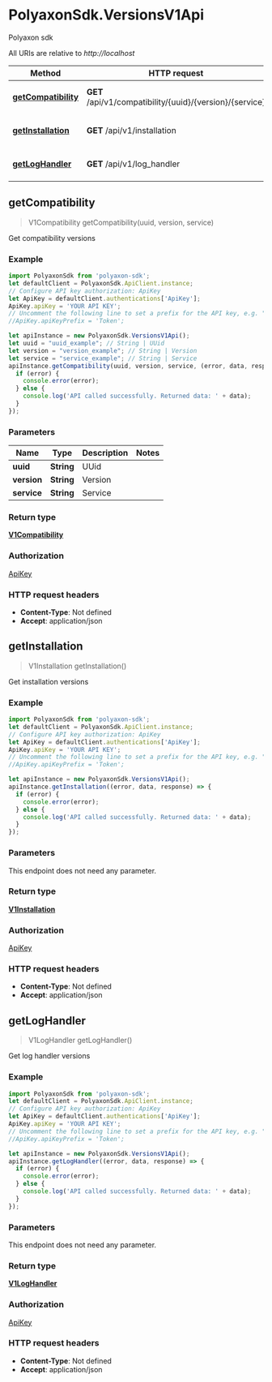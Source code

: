 # PolyaxonSdk.VersionsV1Api

Polyaxon sdk

All URIs are relative to *http://localhost*

Method | HTTP request | Description
------------- | ------------- | -------------
[**getCompatibility**](VersionsV1Api.md#getCompatibility) | **GET** /api/v1/compatibility/{uuid}/{version}/{service} | Get compatibility versions
[**getInstallation**](VersionsV1Api.md#getInstallation) | **GET** /api/v1/installation | Get installation versions
[**getLogHandler**](VersionsV1Api.md#getLogHandler) | **GET** /api/v1/log_handler | Get log handler versions



## getCompatibility

> V1Compatibility getCompatibility(uuid, version, service)

Get compatibility versions

### Example

```javascript
import PolyaxonSdk from 'polyaxon-sdk';
let defaultClient = PolyaxonSdk.ApiClient.instance;
// Configure API key authorization: ApiKey
let ApiKey = defaultClient.authentications['ApiKey'];
ApiKey.apiKey = 'YOUR API KEY';
// Uncomment the following line to set a prefix for the API key, e.g. "Token" (defaults to null)
//ApiKey.apiKeyPrefix = 'Token';

let apiInstance = new PolyaxonSdk.VersionsV1Api();
let uuid = "uuid_example"; // String | UUid
let version = "version_example"; // String | Version
let service = "service_example"; // String | Service
apiInstance.getCompatibility(uuid, version, service, (error, data, response) => {
  if (error) {
    console.error(error);
  } else {
    console.log('API called successfully. Returned data: ' + data);
  }
});
```

### Parameters


Name | Type | Description  | Notes
------------- | ------------- | ------------- | -------------
 **uuid** | **String**| UUid | 
 **version** | **String**| Version | 
 **service** | **String**| Service | 

### Return type

[**V1Compatibility**](V1Compatibility.md)

### Authorization

[ApiKey](../README.md#ApiKey)

### HTTP request headers

- **Content-Type**: Not defined
- **Accept**: application/json


## getInstallation

> V1Installation getInstallation()

Get installation versions

### Example

```javascript
import PolyaxonSdk from 'polyaxon-sdk';
let defaultClient = PolyaxonSdk.ApiClient.instance;
// Configure API key authorization: ApiKey
let ApiKey = defaultClient.authentications['ApiKey'];
ApiKey.apiKey = 'YOUR API KEY';
// Uncomment the following line to set a prefix for the API key, e.g. "Token" (defaults to null)
//ApiKey.apiKeyPrefix = 'Token';

let apiInstance = new PolyaxonSdk.VersionsV1Api();
apiInstance.getInstallation((error, data, response) => {
  if (error) {
    console.error(error);
  } else {
    console.log('API called successfully. Returned data: ' + data);
  }
});
```

### Parameters

This endpoint does not need any parameter.

### Return type

[**V1Installation**](V1Installation.md)

### Authorization

[ApiKey](../README.md#ApiKey)

### HTTP request headers

- **Content-Type**: Not defined
- **Accept**: application/json


## getLogHandler

> V1LogHandler getLogHandler()

Get log handler versions

### Example

```javascript
import PolyaxonSdk from 'polyaxon-sdk';
let defaultClient = PolyaxonSdk.ApiClient.instance;
// Configure API key authorization: ApiKey
let ApiKey = defaultClient.authentications['ApiKey'];
ApiKey.apiKey = 'YOUR API KEY';
// Uncomment the following line to set a prefix for the API key, e.g. "Token" (defaults to null)
//ApiKey.apiKeyPrefix = 'Token';

let apiInstance = new PolyaxonSdk.VersionsV1Api();
apiInstance.getLogHandler((error, data, response) => {
  if (error) {
    console.error(error);
  } else {
    console.log('API called successfully. Returned data: ' + data);
  }
});
```

### Parameters

This endpoint does not need any parameter.

### Return type

[**V1LogHandler**](V1LogHandler.md)

### Authorization

[ApiKey](../README.md#ApiKey)

### HTTP request headers

- **Content-Type**: Not defined
- **Accept**: application/json

